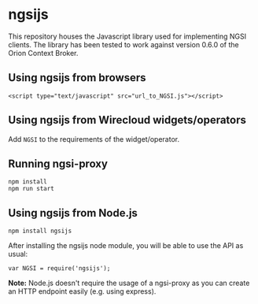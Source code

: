 ngsijs
======

This repository houses the Javascript library used for implementing NGSI
clients. The library has been tested to work against version 0.6.0 of the
Orion Context Broker.

Using ngsijs from browsers
--------------------------

    <script type="text/javascript" src="url_to_NGSI.js"></script>

Using ngsijs from Wirecloud widgets/operators
---------------------------------------------

Add ``NGSI`` to the requirements of the widget/operator.

Running ngsi-proxy
------------------

    npm install
    npm run start

Using ngsijs from Node.js
-------------------------

    npm install ngsijs

After installing the ngsijs node module, you will be able to use the API as usual:

    var NGSI = require('ngsijs');

**Note:** Node.js doesn't require the usage of a ngsi-proxy as you can create
an HTTP endpoint easily (e.g. using express).
